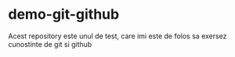 # demo-git-github

Acest repository este unul de test, care imi este de folos sa exersez cunostinte de git si github
